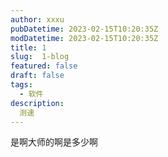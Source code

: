 ```yaml
---
author: xxxu
pubDatetime: 2023-02-15T10:20:35Z
modDatetime: 2023-02-15T10:20:35Z
title: 1
slug:  1-blog
featured: false
draft: false
tags:
  - 软件
description:
  测速
---
```

是啊大师的啊是多少啊
